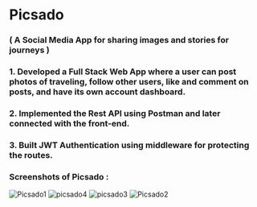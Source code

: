    # Picsado 
### ( A Social Media App for sharing images and stories for journeys )

### 1. Developed a Full Stack Web App where a user can post photos of traveling, follow other users, like and comment on posts, and have its own account dashboard.
### 2. Implemented the Rest API using Postman and later connected with the front-end.
### 3. Built JWT Authentication using middleware for protecting the routes.

### Screenshots of Picsado :
![Picsado1](https://user-images.githubusercontent.com/38534773/107124475-2518d900-68ca-11eb-9491-72255ae3e893.JPG) ![picsado4](https://user-images.githubusercontent.com/38534773/107124497-4f6a9680-68ca-11eb-9788-8f2e9b5758b8.JPG)
![picsado3](https://user-images.githubusercontent.com/38534773/107124505-55607780-68ca-11eb-8247-72ea7c33d77b.jpg)
![Picsado2](https://user-images.githubusercontent.com/38534773/107124510-585b6800-68ca-11eb-9a91-2c8cfb998212.JPG)


